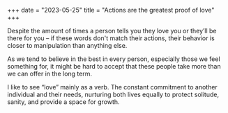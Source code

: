 +++
date = "2023-05-25"
title = "Actions are the greatest proof of love"
+++

Despite the amount of times a person tells you they love you or they’ll be there for you – if these words don't match their actions, their behavior is closer to manipulation than anything else. 

As we tend to believe in the best in every person, especially those we feel something for, it might be hard to accept that these people take more than we can offer in the long term. 

I like to see “love” mainly as a verb. The constant commitment to another individual and their needs, nurturing both lives equally to protect solitude, sanity, and provide a space for growth. 
